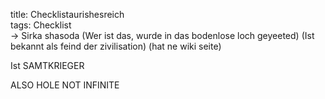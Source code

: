 title: Checklistaurishesreich  
tags: Checklist  
-> Sirka shasoda (Wer ist das, wurde in das bodenlose loch geyeeted) (Ist bekannt als feind der zivilisation) (hat ne wiki seite) 

Ist SAMTKRIEGER

ALSO HOLE NOT INFINITE